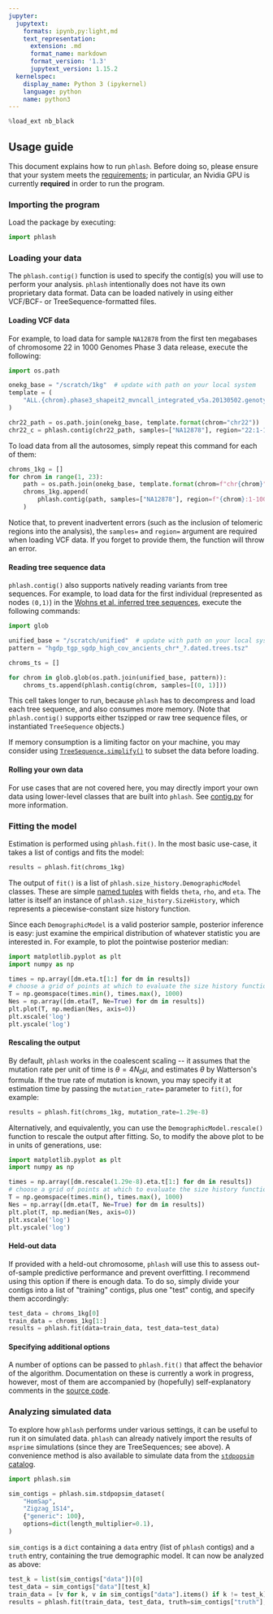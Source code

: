 ```yaml
---
jupyter:
  jupytext:
    formats: ipynb,py:light,md
    text_representation:
      extension: .md
      format_name: markdown
      format_version: '1.3'
      jupytext_version: 1.15.2
  kernelspec:
    display_name: Python 3 (ipykernel)
    language: python
    name: python3
---
```


```python
%load_ext nb_black
```

## Usage guide
This document explains how to run <code>phlash</code>. Before doing so, please ensure that your system meets the [requirements](../README.md); in particular, an Nvidia GPU is currently <b>required</b> in order to run the program.


### Importing the program
Load the package by executing:

```python
import phlash
```

### Loading your data

The `phlash.contig()` function is used to specify the contig(s) you will use to perform your analysis.
<code>phlash</code> intentionally does not have its own proprietary data format. Data can be loaded natively in using either VCF/BCF- or TreeSequence-formatted files.

<!-- #region -->
#### Loading VCF data


For example, to load data for sample `NA12878` from the first ten megabases of chromosome 22 in 1000 Genomes Phase 3 data release, execute the following:
<!-- #endregion -->

```python
import os.path

onekg_base = "/scratch/1kg"  # update with path on your local system
template = (
    "ALL.{chrom}.phase3_shapeit2_mvncall_integrated_v5a.20130502.genotypes.vcf.gz"
)

chr22_path = os.path.join(onekg_base, template.format(chrom="chr22"))
chr22_c = phlash.contig(chr22_path, samples=["NA12878"], region="22:1-10000000")
```

To load data from all the autosomes, simply repeat this command for each of them:

```python
chroms_1kg = []
for chrom in range(1, 23):
    path = os.path.join(onekg_base, template.format(chrom=f"chr{chrom}"))
    chroms_1kg.append(
        phlash.contig(path, samples=["NA12878"], region=f"{chrom}:1-10000000")
    )
```

Notice that, to prevent inadvertent errors (such as the inclusion of telomeric regions into the analysis), the `samples=` and `region=` argument are required when loading VCF data. If you forget to provide them, the function will throw an error.


#### Reading tree sequence data

`phlash.contig()` also supports natively reading variants from tree sequences. For example, to load data for the first individual (represented as nodes `(0,1)`) in the [Wohns et al. inferred tree sequences](https://zenodo.org/records/5512994), execute the following commands:

```python
import glob

unified_base = "/scratch/unified"  # update with path on your local system
pattern = "hgdp_tgp_sgdp_high_cov_ancients_chr*_?.dated.trees.tsz"

chroms_ts = []

for chrom in glob.glob(os.path.join(unified_base, pattern)):
    chroms_ts.append(phlash.contig(chrom, samples=[(0, 1)]))
```

This cell takes longer to run, because `phlash` has to decompress and load each tree sequence, and also consumes more memory. (Note that `phlash.contig()` supports either tszipped or raw tree sequence files, or instantiated `TreeSequence` objects.)

If memory consumption is a limiting factor on your machine, you may consider using [`TreeSequence.simplify()`](https://tskit.dev/tskit/docs/stable/python-api.html#tskit.TreeSequence.simplify) to subset the data before loading.


#### Rolling your own data

For use cases that are not covered here, you may directly import your own data using lower-level classes that are built into `phlash`. See [contig.py](../src/phlash/contig.py) for more information.


### Fitting the model

Estimation is performed using `phlash.fit()`. In the most basic use-case, it takes a list of contigs and fits the model:

```python
results = phlash.fit(chroms_1kg)
```

The output of `fit()` is a list of `phlash.size_history.DemographicModel` classes. These are simple [named tuples](https://docs.python.org/3/library/collections.html#collections.namedtuple) with fields `theta`, `rho`, and `eta`. The latter is itself an instance of `phlash.size_history.SizeHistory`, which represents a piecewise-constant size history function.

Since each `DemographicModel` is a valid posterior sample, posterior inference is easy: just examine the empirical distribution of whatever statistic you are interested in. For example, to plot the pointwise posterior median:

```python
import matplotlib.pyplot as plt
import numpy as np

times = np.array([dm.eta.t[1:] for dm in results])
# choose a grid of points at which to evaluate the size history functions
T = np.geomspace(times.min(), times.max(), 1000)
Nes = np.array([dm.eta(T, Ne=True) for dm in results])
plt.plot(T, np.median(Nes, axis=0))
plt.xscale('log')
plt.yscale('log')
```

#### Rescaling the output
By default, `phlash` works in the coalescent scaling -- it assumes that the mutation rate per unit of time is $\theta = 4 N_0 \mu$, and estimates $\theta$ by Watterson's formula. If the true rate of mutation is known, you may specify it at estimation time by passing the `mutation_rate=` parameter to `fit()`, for example:

```python
results = phlash.fit(chroms_1kg, mutation_rate=1.29e-8)
```

Alternatively, and equivalently, you can use the `DemographicModel.rescale()` function to rescale the output after fitting. So, to modify the above plot to be in units of generations, use:

```python
import matplotlib.pyplot as plt
import numpy as np

times = np.array([dm.rescale(1.29e-8).eta.t[1:] for dm in results])
# choose a grid of points at which to evaluate the size history functions
T = np.geomspace(times.min(), times.max(), 1000)
Nes = np.array([dm.eta(T, Ne=True) for dm in results])
plt.plot(T, np.median(Nes, axis=0))
plt.xscale('log')
plt.yscale('log')
```

#### Held-out data

If provided with a held-out chromosome, `phlash` will use this to assess out-of-sample predictive performance and prevent overfitting. I recommend using this option if there is enough data. To do so, simply divide your contigs into a list of "training" contigs, plus one "test" contig, and specify them accordingly:

```python
test_data = chroms_1kg[0]
train_data = chroms_1kg[1:]
results = phlash.fit(data=train_data, test_data=test_data)
```

#### Specifying additional options
A number of options can be passed to `phlash.fit()` that affect the behavior of the algorithm. Documentation on these is currently a work in progress, however, most of them are accompanied by (hopefully) self-explanatory comments in the [source code](../src/phlash/mcmc.py#L33).


### Analyzing simulated data
To explore how `phlash` performs under various settings, it can be useful to run it on simulated data. `phlash` can already natively import the results of `msprime` simulations (since they are TreeSequences; see above). A convenience method is also available to simulate data from the [`stdpopsim` catalog](https://popsim-consortium.github.io/stdpopsim-docs/stable/catalog.html).


```python
import phlash.sim

sim_contigs = phlash.sim.stdpopsim_dataset(
    "HomSap",
    "Zigzag_1S14",
    {"generic": 100},
    options=dict(length_multiplier=0.1),
)
```

`sim_contigs` is a `dict` containing a `data` entry (list of `phlash` contigs) and a `truth` entry, containing the true demographic model. It can now be analyzed as above:

```python
test_k = list(sim_contigs["data"])[0]
test_data = sim_contigs["data"][test_k]
train_data = [v for k, v in sim_contigs["data"].items() if k != test_k]
results = phlash.fit(train_data, test_data, truth=sim_contigs["truth"], fold_sfs=False)
```
